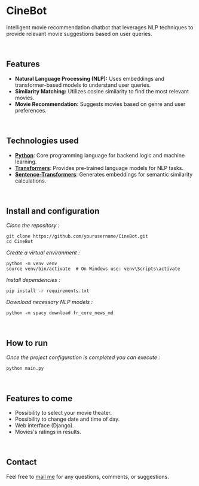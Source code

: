 
<br>

# CineBot

Intelligent movie recommendation chatbot that leverages NLP techniques to provide relevant movie suggestions based on user queries.

<br>

## Features

- **Natural Language Processing (NLP):** Uses embeddings and transformer-based models to understand user queries.
- **Similarity Matching:** Utilizes cosine similarity to find the most relevant movies.
- **Movie Recommendation:** Suggests movies based on genre and user preferences.

<br>

## Technologies used

- **[Python](https://www.python.org/)**: Core programming language for backend logic and machine learning.
- **[Transformers](https://huggingface.co/docs/transformers/index)**: Provides pre-trained language models for NLP tasks.
- **[Sentence-Transformers](https://www.sbert.net/)**: Generates embeddings for semantic similarity calculations.

<br>

## Install and configuration

*Clone the repository :*
```
git clone https://github.com/yourusername/CineBot.git
cd CineBot
```

*Create a virtual environment :*
```
python -m venv venv
source venv/bin/activate  # On Windows use: venv\Scripts\activate
```

*Install dependencies :*
```
pip install -r requirements.txt
```

*Download necessary NLP models :*
```
python -m spacy download fr_core_news_md
```

<br>

## How to run
*Once the project configuration is completed you can execute :*
```
python main.py
```

<br>

## Features to come

- Possibility to select your movie theater.
- Possibility to change date and time of day.
- Web interface (Django).
- Movies's ratings in results.

<br>

## Contact
Feel free to [mail me](mailto:mas.ste@gmail.com) for any questions, comments, or suggestions.
